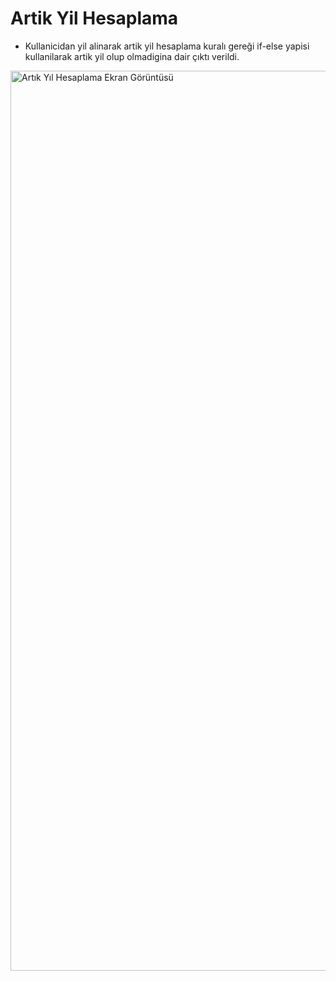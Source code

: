 # Artik Yil Hesaplama

- Kullanicidan yil alinarak artik yil hesaplama kuralı gereği if-else yapisi kullanilarak artik yil olup olmadigina dair çıktı verildi.
 <img width="1440" alt="Artık Yıl Hesaplama Ekran Görüntüsü" src="https://github.com/suleymankayir/Hafta-1/assets/105708213/7f6aa479-1454-4547-a392-d5b3a7864ffe">
